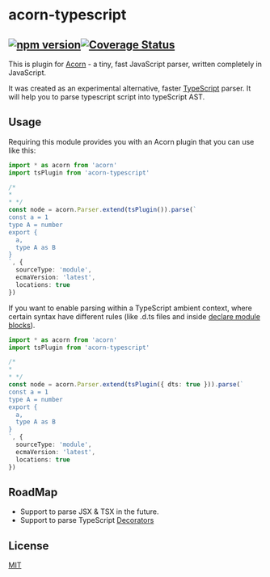 # acorn-typescript
[![npm version](https://img.shields.io/npm/v/acorn-typescript.svg?style=flat)](https://www.npmjs.com/package/acorn-typescript)[![Coverage Status](https://codecov.io/gh/TyrealHu/acorn-typescript/branch/master/graph/badge.svg)](https://codecov.io/gh/TyrealHu/acorn-typescript)
---

This is plugin for [Acorn](http://marijnhaverbeke.nl/acorn/) - a tiny, fast JavaScript parser, written completely in JavaScript.

It was created as an experimental alternative, faster [TypeScript](https://www.typescriptlang.org/) parser. It will help you to parse
typescript script into typeScript AST.

## Usage

Requiring this module provides you with an Acorn plugin that you can use like this:

```typescript
import * as acorn from 'acorn'
import tsPlugin from 'acorn-typescript'

/*
*
* */
const node = acorn.Parser.extend(tsPlugin()).parse(`
const a = 1
type A = number
export {
  a,
  type A as B
}
`, {
  sourceType: 'module',
  ecmaVersion: 'latest',
  locations: true
})
```

If you want to enable parsing within a TypeScript ambient context, where certain syntax have different rules (like .d.ts files and inside [declare module blocks](https://www.typescriptlang.org/docs/handbook/declaration-files/introduction.html)).
```typescript
import * as acorn from 'acorn'
import tsPlugin from 'acorn-typescript'

/*
*
* */
const node = acorn.Parser.extend(tsPlugin({ dts: true })).parse(`
const a = 1
type A = number
export {
  a,
  type A as B
}
`, {
  sourceType: 'module',
  ecmaVersion: 'latest',
  locations: true
})
```

## RoadMap

- Support to parse JSX & TSX in the future.
- Support to parse TypeScript [Decorators](https://www.typescriptlang.org/docs/handbook/decorators.html)

## License
[MIT](https://couto.mit-license.org/)
